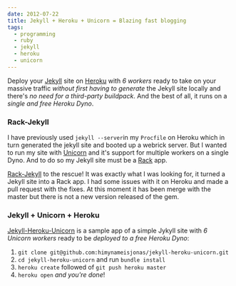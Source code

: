 ```yaml
---
date: 2012-07-22
title: Jekyll + Heroku + Unicorn = Blazing fast blogging
tags:
  - programming
  - ruby
  - jekyll
  - heroku
  - unicorn
---
```


Deploy your [Jekyll](http://jekyllrb.com/) site on [Heroku](http://www.heroku.com/) with _6 workers_ ready to take on your massive traffic _without first having to generate_ the Jekyll site locally and there's _no need for a third-party buildpack_. And the best of all, it runs on a _single and free Heroku Dyno_.

### Rack-Jekyll

I have previously used `jekyll --server`in my `Procfile` on Heroku which in turn generated the jekyll site and booted up a webrick server. But I wanted to run my site with [Unicorn](http://unicorn.bogomips.org/) and it's support for multiple workers on a single Dyno. And to do so my Jekyll site must be a [Rack](http://rack.github.com/) app.

[Rack-Jekyll](https://github.com/adaoraul/rack-jekyll) to the rescue! It was exactly what I was looking for, it turned a Jekyll site into a Rack app. I had some issues with it on Heroku and made a pull request with the fixes. At this moment it has been merge with the master but there is not a new version released of the gem.

### Jekyll + Unicorn + Heroku

[Jekyll-Heroku-Unicorn](https://github.com/himynameisjonas/jekyll-heroku-unicorn) is a sample app of a simple Jykyll site with _6 Unicorn workers_ ready to be _deployed to a free Heroku Dyno_:

1. `git clone git@github.com:himynameisjonas/jekyll-heroku-unicorn.git`
2. `cd jekyll-heroku-unicorn` and run `bundle install`
3. `heroku create` followed of `git push heroku master`
4. `heroku open` _and you're done_!
